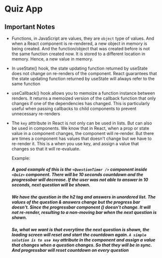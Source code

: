 # Quiz App

## Important Notes

- Functions, in JavaScript are values, they are `object` type of values. And when a React component is re-rendered, a new object in memory is being created. And the function/object that was created before is not the same function created now. It is stored to a different location in memory. Hence, a new value in memory.
- In useState() hook, the state updating function returned by useState does not change on re-renders of the component. React guarantees that the state updating function returned by useState will always refer to the same function
- useCallback() hook allows you to memoize a function instance between renders. It returns a memoized version of the callback function that only changes if one of the dependencies has changed. This is particularly useful when passing callbacks to child components to prevent unnecessary re-renders
- The `key` atttribute in React is not only can be used in lists. But can also be used in components. We know that in React, when a prop or state value in a component changes, the component will re-render. But there are times a component has values that doesn't change but we have to re-render it. This is a when you use key, and assign a value that changes so that it will re-evaluate.

  Example:

  ##### A good example of this is the `<QuestionTimer />` component inside `<Quiz>` component. There will be 10 seconds countdown and the progressbar will decrease. If the user was not able to answer in 10 seconds, next question will be shown.

  ##### We have the question in the h2 tag and answers in unordered list. The values of the question & answers change but the progress bar doesn't. Since the progressbar component (<QuizTimer />) doesn't change. It will not re-render, resulting to a non-moving bar when the next question is shown.

  ##### So, what we want is that everytime the next question is shown, the loading screen will reset and start the countdown again. `A simple solution is to use key` attribute in the component and assign a value that changes when a question changes. So that they will be in sync. And progressbar will reset countdown on every question
